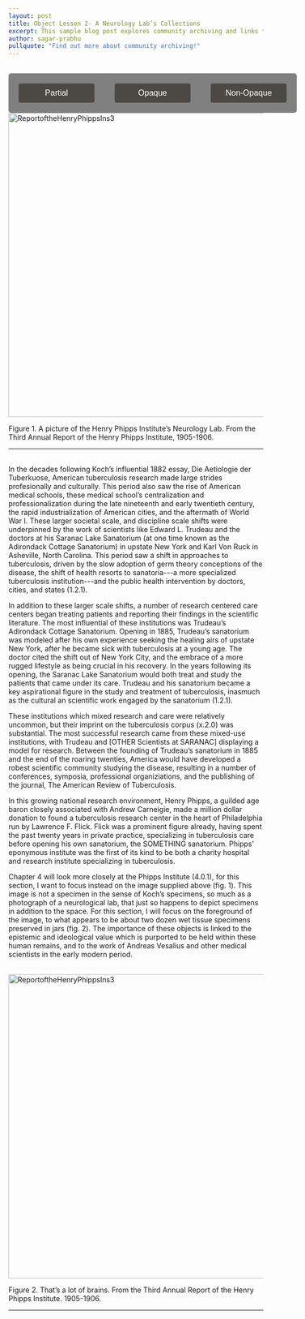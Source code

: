 ```yaml
---
layout: post
title: Object Lesson 2- A Neurology Lab’s Collections
excerpt: This sample blog post explores community archiving and links to a few example community-archive sites
author: sagar-prabhu
pullquote: "Find out more about community archiving!"
---
```


<br>
<style>
    .popup {
        display: none;
        position: absolute;
        background-color: white;
        color: black;
        padding: 5px;
        border-radius: 5px;
        border-color: black;
        border-style: solid; 
        border-width: 1px; /* Added border-width */
        z-index: 9999;
        max-width: 260px; /* Set the maximum width for the popup */
        font-size: 15px; /* Added text size */
        font-style: oblique; /* Added text style */
    }

    /* Style for the word "influential" when hovered */
    #word-tooltip:hover {
        text-decoration: underline;
        color: blue; /* Change the color to your preferred hover color */
    }

    .opaque-lines {
        opacity: 1; /* Set initial opacity for partial view */
    }

    .toggle-buttons {
        display: inline-flex;
        gap: 20px;
        padding: 10px;
        background-color: grey;
        border-radius: 5px;
        justify-content: center; /* Center the buttons within the container */
        margin: 0 auto;
    }
    /* .toggle-button {
        padding: 8px 12px;
        background-color: #f1f1f1;
        border: none;
        border-radius: 4px;
        cursor: pointer;
    }
    .toggle-button.active {
        background-color: #007bff; /* Change to your preferred active button color */
        /* color: white;
    }  */

    .toggle-button {

      background-color: #4c4843;
      border: none;
      color: white;
      padding: 10px 20px;
      text-align: center;
      text-decoration: none;
      display: inline-block;
      font-size: 16px;
      margin: 10px;
      cursor: pointer;
      border-radius: 4px;
      width: 150px;

    }
    /* Button styles for hover state */

    .toggle-button:hover {
      background-color: #252422;
    }

    /* Button styles for active state */

    .toggle-button.active {
      background-color: #eb5e28;
      /* color: #252422; */

    }


</style>

<div class="toggle-buttons">
<button class="toggle-button" onclick="toggleOpacity('partial')" data-mode="partial">Partial</button>
<button class="toggle-button" onclick="toggleOpacity('opaque')" data-mode="opaque">Opaque</button>
<button class="toggle-button" onclick="toggleOpacity('non-opaque')" data-mode="non-opaque">Non-Opaque</button>
</div>

<img id="HenryReport" src="{{ site.baseurl }}/assets/img/ReportoftheHenryPhippsIns3_1905-1906158.jpg" alt="ReportoftheHenryPhippsIns3" width="1200" height="600">


Figure 1. A picture of the Henry Phipps Institute’s Neurology Lab. From the Third Annual Report of the Henry Phipps Institute,
1905-1906.
<hr>
<br>
In the decades following Koch’s influential 1882 essay, Die Aetiologie der Tuberkuose, American tuberculosis research made large strides profesionally and culturally. This period also saw the rise of American medical schools, these medical school’s centralization and professionalization during the late nineteenth and early twentieth century, the rapid industrialization of American cities, and the aftermath of World War I. These larger societal scale, and discipline scale shifts were underpinned by the work of scientists like <span class="opaque-lines">Edward L. Trudeau and the <span class="partial-lines">doctors at his Saranac Lake Sanatorium</span> (at one time known as the Adirondack Cottage Sanatorium) in upstate New York and Karl Von Ruck in Asheville, North Carolina.</span> This period saw a shift in approaches to tuberculosis, driven by the slow adoption of germ theory conceptions of the disease, the shift of health resorts to <span id="word-tooltip">sanatoria</span>---a more specialized tuberculosis institution---and the public health intervention by doctors, cities, and states (1.2.1).

In addition to these larger scale shifts, a number of research centered care centers began treating patients and reporting their findings in the scientific literature. The most influential of these institutions was Trudeau’s Adirondack Cottage Sanatorium. Opening in 1885, Trudeau’s sanatorium was modeled after his own experience seeking the healing airs of upstate New York, after he became sick with tuberculosis at a young age. The doctor cited the shift out of New York City, and the embrace of a more rugged lifestyle as being crucial in his recovery. In the years following its opening, the Saranac Lake Sanatorium would both treat and study the patients that came under its care. Trudeau and his sanatorium became a key aspirational figure in the study and treatment of tuberculosis, inasmuch as the cultural an scientific work engaged by the sanatorium (1.2.1).

These institutions which mixed research and care were relatively uncommon, but their imprint on the tuberculosis corpus (x.2.0) was substantial. The most successful research came from these mixed-use institutions, with Trudeau and [OTHER Scientists at SARANAC] displaying a model for research. Between the founding of Trudeau’s sanatorium in 1885 and the end of the roaring twenties, America would have developed a robest scientific community studying the disease, resulting in a number of conferences, symposia, professional organiziations, and the publishing of the journal, The American Review of Tuberculosis.

In this growing national research environment, Henry Phipps, a guilded age baron closely associated with Andrew Carneigie, made a million dollar donation to found a tuberculosis research center in the heart of Philadelphia run by Lawrence F. Flick. Flick was a prominent figure already, having spent the past twenty years in private practice, specializing in tuberculosis care before opening his own sanatorium, the SOMETHING sanatorium. Phipps’ eponymous institute was the first of its kind to be both a charity hospital and research institute specializing in tuberculosis.

Chapter 4 will look more closely at the Phipps Institute (4.0.1), for this section, I want to focus instead on the image supplied above (fig. 1). This image is not a specimen in the sense of Koch’s specimens, so much as a photograph of a neurological lab, that just so happens to depict specimens in addition to the space. For this section, I will focus on the foreground of the image, to what appears to be about two dozen wet tissue specimens preserved in jars (fig. 2). The importance of these objects is linked to the epistemic and ideological value which is purported to be held within these human remains, and to the work of Andreas Vesalius and other medical scientists in the early modern period.

<br>
<img src="{{ site.baseurl }}/assets/img/ReportoftheHenryPhippsIns3_1905-1906158_Resize.jpg" alt="ReportoftheHenryPhippsIns3" width="1200" height="600">

Figure 2. That’s a lot of brains. From the Third Annual Report of the Henry Phipps Institute. 1905-1906.
<hr>

<script>
    const wordTooltip = document.getElementById("word-tooltip");
    const popup = document.createElement("div");
    popup.classList.add("popup");
    popup.innerText = "'Sanatoria','The sanatorium, sometimes called sanitarium or sanitorium, was a specialized institution where patients were able to be treated for a specific disease.";

    // Attach the tooltip to a specific fixed position on the page
    const tooltipOffsetX = 10; // Adjust the X offset (horizontal distance from the wordTooltip element)
    const tooltipOffsetY = -16; // Adjust the Y offset (vertical distance from the wordTooltip element)

    // Position the tooltip at a fixed location relative to the wordTooltip element
    popup.style.position = "absolute";
    popup.style.top = `${wordTooltip.offsetTop + tooltipOffsetY}px`;
    popup.style.left = `${wordTooltip.offsetLeft + tooltipOffsetX}px`;

    // Append the tooltip to the body element
    document.body.appendChild(popup);

    // Hide the tooltip initially
    popup.style.display = "none";

    // Add a mouseover event listener to the wordTooltip element
    wordTooltip.addEventListener("mouseover", () => {
        popup.style.display = "block";
    });

    // Add a mouseout event listener to the wordTooltip element
    wordTooltip.addEventListener("mouseout", () => {
        popup.style.display = "none";
    });

    // wordTooltip.addEventListener("mouseover", () => {
    //     document.body.appendChild(popup);
    //     const rect = wordTooltip.getBoundingClientRect();
    //     // popup.style.top = `${rect.top - popup.clientHeight + 580}px`; // Adjust positioning to display above the word
    //     // popup.style.left = `${rect.left}px`;
    //     // popup.style.display = "block";
    //     const tooltipOffsetX = 10; // Adjust the X offset (horizontal distance from the word)
    //     const tooltipOffsetY = -80; // Adjust the Y offset (vertical distance from the word)
    //     popup.style.top = `${rect.top + tooltipOffsetY}px`; // Adjust positioning relative to the word
    //     popup.style.left = `${rect.left + tooltipOffsetX}px`;
    //     popup.style.display = "block";
    // });

    // wordTooltip.addEventListener("mouseout", () => {
    //     popup.style.display = "none";
    //     popup.remove();
    // });

    function toggleOpacity(mode) {
        const partialLines = document.querySelectorAll('.partial-lines');
        const opaqueLines = document.querySelectorAll('.opaque-lines');
        const HenryReport = document.getElementById('HenryReport');

        // Remove the "active" class from all buttons
        const buttons = document.querySelectorAll('.toggle-button');
        buttons.forEach(button => {
            button.classList.remove('active');
        });

        if (mode === 'partial') {
            // Toggle partial lines
            partialLines.forEach(line => {
                line.style.backgroundColor = '#000000'; // Set background color to black
                HenryReport.src = "{{ site.baseurl }}/assets/img/ReportoftheHenryPhippsIns3_1905-1906158_Partial.png";
            });
            // Ensure opaque lines are fully visible
            opaqueLines.forEach(line => {
                line.style.opacity = '1';
                line.style.backgroundColor = ''
            });

            
        } else if (mode === 'opaque') {
            // Toggle opaque lines
            opaqueLines.forEach(line => {
                line.style.backgroundColor = '#000000'; // Set background color to black
                HenryReport.src = "{{ site.baseurl }}/assets/img/ReportoftheHenryPhippsIns3_1905-1906158.jpg";
            });
            // Ensure partial lines are fully visible
            partialLines.forEach(line => {
                line.style.opacity = '1';
                line.style.backgroundColor = ''
            });
        }
        else if (mode === 'non-opaque'){
            HenryReport.src = "{{ site.baseurl }}/assets/img/ReportoftheHenryPhippsIns3_1905-1906158.jpg";
            partialLines.forEach(line => {
                line.style.opacity = '1';
                line.style.backgroundColor = ''
            });
            opaqueLines.forEach(line => {
                line.style.opacity = '1';
                line.style.backgroundColor = ''
            });
        }

        // Add the "active" class to the clicked button
        const activeButton = document.querySelector(`button[data-mode="${mode}"]`);
        activeButton.classList.add('active');
        
    }

</script>

